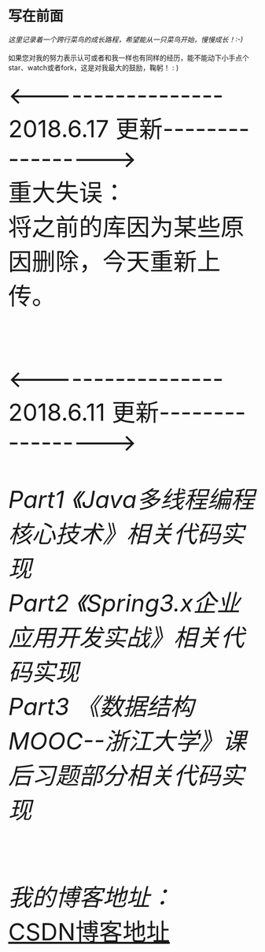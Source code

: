 # 写在前面
<i>这里记录着一个跨行菜鸟的成长路程，希望能从一只菜鸟开始，慢慢成长！:-) </i></br></br>
如果您对我的努力表示认可或者和我一样也有同样的经历，能不能动下小手点个star、watch或者fork，这是对我最大的鼓励，鞠躬！ : ) </br></br>
<font size="20px"><strength><----------------- 2018.6.17 更新-----------------></strength><font size="12px"></font></br>
重大失误：  </br>
将之前的库因为某些原因删除，今天重新上传。</br></br>


<----------------- 2018.6.11 更新-----------------></br>


<i>Part1 《Java多线程编程核心技术》相关代码实现</i></br>
<i>Part2 《Spring3.x企业应用开发实战》相关代码实现</i></br>
<i>Part3 《数据结构MOOC--浙江大学》课后习题部分相关代码实现</i></br></br>




<i>我的博客地址：</i></br>
<a href="https://blog.csdn.net/lpckr94">CSDN博客地址</a></br>
